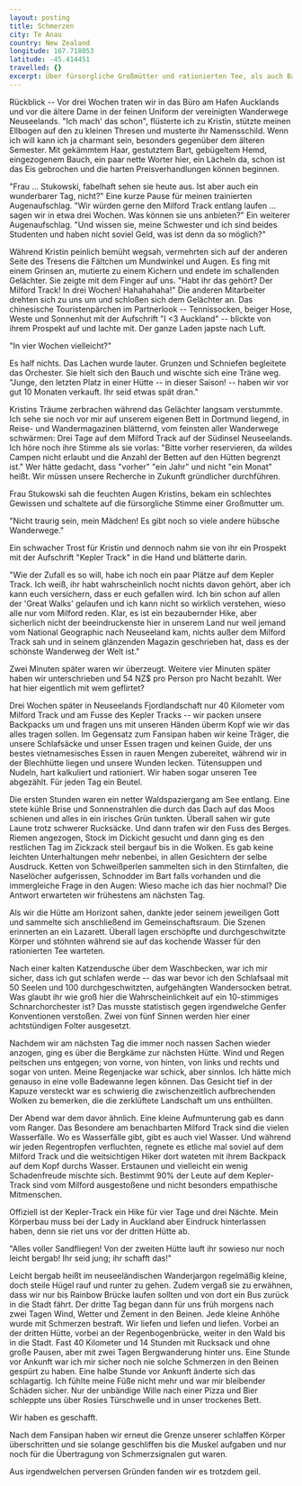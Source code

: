 ```yaml
---
layout: posting
title: Schmerzen
city: Te Anau
country: New Zealand
longitude: 167.718053
latitude: -45.414451
travelled: {}
excerpt: Über fürsorgliche Großmütter und rationierten Tee, als auch Badewannen voller Funktionskleidung und Sadomasochismus.
---
```


Rückblick -- Vor drei Wochen traten wir in das Büro am Hafen Aucklands und vor die ältere Dame in der feinen Uniform der vereinigten Wanderwege Neuseelands. "Ich mach' das schon", flüsterte ich zu Kristin, stützte meinen Ellbogen auf den zu kleinen Thresen und musterte ihr Namensschild. Wenn ich will kann ich ja charmant sein, besonders gegenüber dem älteren Semester. Mit gekämmtem Haar, gestutztem Bart, gebügeltem Hemd, eingezogenem Bauch, ein paar nette Worter hier, ein Lächeln da, schon ist das Eis gebrochen und die harten Preisverhandlungen können beginnen.

"Frau ... Stukowski, fabelhaft sehen sie heute aus. Ist aber auch ein wunderbarer Tag, nicht?" Eine kurze Pause für meinen trainierten Augenaufschlag. "Wir würden gerne den Milford Track entlang laufen ... sagen wir in etwa drei Wochen. Was können sie uns anbieten?" Ein weiterer Augenaufschlag. "Und wissen sie, meine Schwester und ich sind beides Studenten und haben nicht soviel Geld, was ist denn da so möglich?"

Während Kristin peinlich bemüht wegsah, vermehrten sich auf der anderen Seite des Tresens die Fältchen um Mundwinkel und Augen. Es fing mit einem Grinsen an, mutierte zu einem Kichern und endete im schallenden Gelächter. Sie zeigte mit dem Finger auf uns. "Habt ihr das gehört? Der Milford Track! In drei Wochen! Hahahahaha!" Die anderen Mitarbeiter drehten sich zu uns um und schloßen sich dem Gelächter an. Das chinesische Touristenpärchen im Partnerlook -- Tennissocken, beiger Hose, Weste und Sonnenhut mit der Aufschrift "I \<3 Auckland" -- blickte von ihrem Prospekt auf und lachte mit. Der ganze Laden japste nach Luft.

"In vier Wochen vielleicht?"

Es half nichts. Das Lachen wurde lauter. Grunzen und Schniefen begleitete das Orchester. Sie hielt sich den Bauch und wischte sich eine Träne weg. "Junge, den letzten Platz in einer Hütte -- in dieser Saison! -- haben wir vor gut 10 Monaten verkauft. Ihr seid etwas spät dran."

Kristins Träume zerbrachen während das Gelächter langsam verstummte. Ich sehe sie noch vor mir auf unserem eigenen Bett in Dortmund liegend, in Reise- und Wandermagazinen blätternd, vom feinsten aller Wanderwege schwärmen: Drei Tage auf dem Milford Track auf der Südinsel Neuseelands. Ich höre noch ihre Stimme als sie vorlas: "Bitte vorher reservieren, da wildes Campen nicht erlaubt und die Anzahl der Betten auf den Hütten begrenzt ist." Wer hätte gedacht, dass "vorher" "ein Jahr" und nicht "ein Monat" heißt. Wir müssen unsere Recherche in Zukunft gründlicher durchführen.

Frau Stukowski sah die feuchten Augen Kristins, bekam ein schlechtes Gewissen und schaltete auf die fürsorgliche Stimme einer Großmutter um.

"Nicht traurig sein, mein Mädchen! Es gibt noch so viele andere hübsche Wanderwege." 

Ein schwacher Trost für Kristin und dennoch nahm sie von ihr ein Prospekt mit der Aufschrift "Kepler Track" in die Hand und blätterte darin. 

"Wie der Zufall es so will, habe ich noch ein paar Plätze auf dem Kepler Track. Ich weiß, ihr habt wahrscheinlich nocht nichts davon gehört, aber ich kann euch versichern, dass er euch gefallen wird. Ich bin schon auf allen der 'Great Walks' gelaufen und ich kann nicht so wirklich verstehen, wieso alle nur vom Milford reden. Klar, es ist ein bezaubernder Hike, aber sicherlich nicht der beeindruckenste hier in unserem Land nur weil jemand vom National Geographic nach Neuseeland kam, nichts außer dem Milford Track sah und in seinem glänzenden Magazin geschrieben hat, dass es der schönste Wanderweg der Welt ist."

Zwei Minuten später waren wir überzeugt. Weitere vier Minuten später haben wir unterschrieben und 54 NZ$ pro Person pro Nacht bezahlt. Wer hat hier eigentlich mit wem geflirtet?

Drei Wochen später in Neuseelands Fjordlandschaft nur 40 Kilometer vom Milford Track und am Fusse des Kepler Tracks -- wir packen unsere Backpacks um und fragen uns mit unseren Händen überm Kopf wie wir das alles tragen sollen. Im Gegensatz zum Fansipan haben wir keine Träger, die unsere Schlafsäcke und unser Essen tragen und keinen Guide, der uns bestes vietnamesisches Essen in rauen Mengen zubereitet, während wir in der Blechhütte liegen und unsere Wunden lecken. Tütensuppen und Nudeln, hart kalkuliert und rationiert. Wir haben sogar unseren Tee abgezählt. Für jeden Tag ein Beutel.

Die ersten Stunden waren ein netter Waldspaziergang am See entlang. Eine stete kühle Brise und Sonnenstrahlen die durch das Dach auf das Moos schienen und alles in ein irisches Grün tunkten. Überall sahen wir gute Laune trotz schwerer Rucksäcke. Und dann trafen wir den Fuss des Berges. Riemen angezogen, Stock im Dickicht gesucht und dann ging es den restlichen Tag im Zickzack steil bergauf bis in die Wolken. Es gab keine leichten Unterhaltungen mehr nebenbei, in allen Gesichtern der selbe Ausdruck. Ketten von Schweißperlen sammelten sich in den Stirnfalten, die Naselöcher aufgerissen, Schnodder im Bart falls vorhanden und die immergleiche Frage in den Augen: Wieso mache ich das hier nochmal? Die Antwort erwarteten wir frühestens am nächsten Tag.

Als wir die Hütte am Horizont sahen, dankte jeder seinem jeweiligen Gott und sammelte sich anschließend im Gemeinschaftsraum. Die Szenen erinnerten an ein Lazarett. Überall lagen erschöpfte und durchgeschwitzte Körper und stöhnten während sie auf das kochende Wasser für den rationierten Tee warteten.

Nach einer kalten Katzendusche über dem Waschbecken, war ich mir sicher, dass ich gut schlafen werde -- das war bevor ich den Schlafsaal mit 50 Seelen und 100 durchgeschwitzten, aufgehängten Wandersocken betrat. Was glaubt ihr wie groß hier die Wahrscheinlichkeit auf ein 10-stimmiges Schnarchorchester ist? Das musste statistisch gegen irgendwelche Genfer Konventionen verstoßen. Zwei von fünf Sinnen werden hier einer achtstündigen Folter ausgesetzt.

Nachdem wir am nächsten Tag die immer noch nassen Sachen wieder anzogen, ging es über die Bergkäme zur nächsten Hütte. Wind und Regen peitschen uns entgegen; von vorne, von hinten, von links und rechts und sogar von unten. Meine Regenjacke war schick, aber sinnlos. Ich hätte mich genauso in eine volle Badewanne legen können. Das Gesicht tief in der Kapuze versteckt war es schwierig die zwischenzeitlich aufbrechenden Wolken zu bemerken, die die zerklüftete Landschaft um uns enthüllten.

Der Abend war dem davor ähnlich. Eine kleine Aufmunterung gab es dann vom Ranger. Das Besondere am benachbarten Milford Track sind die vielen Wasserfälle. Wo es Wasserfälle gibt, gibt es auch viel Wasser. Und während wir jeden Regentropfen verfluchten, regnete es etliche mal soviel auf dem Milford Track und die weitsichtigen Hiker dort wateten mit ihrem Backpack auf dem Kopf durchs Wasser. Erstaunen und vielleicht ein wenig Schadenfreude mischte sich. Bestimmt 90% der Leute auf dem Kepler-Track sind vom Milford ausgestoßene und nicht besonders empathische Mitmenschen.

Offiziell ist der Kepler-Track ein Hike für vier Tage und drei Nächte. Mein Körperbau muss bei der Lady in Auckland aber Eindruck hinterlassen haben, denn sie riet uns vor der dritten Hütte ab. 

"Alles voller Sandfliegen! Von der zweiten Hütte lauft ihr sowieso nur noch leicht bergab! Ihr seid jung; ihr schafft das!" 

Leicht bergab heißt im neuseeländischen Wanderjargon regelmäßig kleine, doch steile Hügel rauf und runter zu gehen. Zudem vergaß sie zu erwähnen, dass wir nur bis Rainbow Brücke laufen sollten und von dort ein Bus zurück in die Stadt fährt. Der dritte Tag began dann für uns früh morgens nach zwei Tagen Wind, Wetter und Zement in den Beinen. Jede kleine Anhöhe wurde mit Schmerzen bestraft. Wir liefen und liefen und liefen. Vorbei an der dritten Hütte, vorbei an der Regenbogenbrücke, weiter in den Wald bis in die Stadt. Fast 40 Kilometer und 14 Stunden mit Rucksack und ohne große Pausen, aber mit zwei Tagen Bergwanderung hinter uns. Eine Stunde vor Ankunft war ich mir sicher noch nie solche Schmerzen in den Beinen gespürt zu haben. Eine halbe Stunde vor Ankunft änderte sich das schlagartig. Ich fühlte meine Füße nicht mehr und war mir bleibender Schäden sicher. Nur der unbändige Wille nach einer Pizza und Bier schleppte uns über Rosies Türschwelle und in unser trockenes Bett.

Wir haben es geschafft.

Nach dem Fansipan haben wir erneut die Grenze unserer schlaffen Körper überschritten und sie solange geschliffen bis die Muskel aufgaben und nur noch für die Übertragung von Schmerzsignalen gut waren.

Aus irgendwelchen perversen Gründen fanden wir es trotzdem geil.
